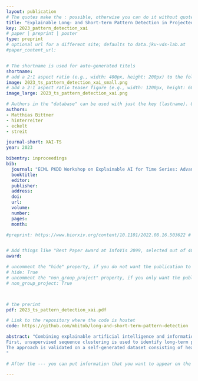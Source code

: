 ```yaml
---
layout: publication
# The quotes make the : possible, otherwise you can do it without quotes
title: "Explainable Long- and Short-term Pattern Detection in Projected Sequential Data"
key: 2023_pattern_detection_xai
# paper | preprint | poster
type: preprint
# optional url for a different site; defaults to data.jku-vds-lab.at
#paper_content_url: 


# The shortname is used for auto-generated titels
shortname:
# add a 2:1 aspect ratio (e.g., width: 400px, height: 200px) to the folder /assets/images/papers/
image: 2023_ts_pattern_detection_xai_small.png
# add a 2:1 aspect ratio teaser figure (e.g., width: 1200px, height: 600px) to the folder /assets/images/papers/
image_large: 2023_ts_pattern_detection_xai.png

# Authors in the "database" can be used with just the key (lastname). Others can be written properly.
authors:
- Matthias Bittner
- hinterreiter
- eckelt
- streit

journal-short: XAI-TS
year: 2023

bibentry: inproceedings
bib:
  journal: "ECML PKDD Workshop on Explainable AI for Time Series: Advances and Applications (XAI-TS '23, to appear)"
  booktitle: 
  editor: 
  publisher: 
  address: 
  doi: 
  url:
  volume: 
  number: 
  pages: 
  month:

#preprint: https://www.biorxiv.org/content/10.1101/2022.08.16.503622 # here you can put all preprint links (arxiv.org, osf.io,...)


# Add things like "Best Paper Award at InfoVis 2099, selected out of 4000 submissions"
award:

# uncomment the "hide" property, if you do not want the publication to be displayed on the website (usually you don't need this)
# hide: True
# uncomment the "non_group_project" property, if you only want the publication to be displayed on your personal page (i.e. publications where you contributed, but does not have anything to do with the Vis Group e.g. Master Thesis,...)
# non_group_project: True



# the prerint
pdf: 2023_ts_pattern_detection_xai.pdf

# Link to the repository where the code is hostet
code: https://github.com/mbitob/long-and-short-term-pattern-detection

abstract: "Combining explainable artificial intelligence and information visualization holds great potential for users to understand and reason about complex multidimensional sequential data. This work proposes a semi-supervised two-step approach for extracting long- and short-term patterns in low-dimensional representations of sequential data.
First, unsupervised sequence clustering is used to identify long-term patterns. Second, these long-term patterns serve as supervisory information for training a self-attention-based sequence classification model. The resulting feature embedding is used to identify short-term patterns.
The approach is validated on a self-generated dataset consisting of heart-shaped paths with different sampling rates, rotations, scales, and translations. The results demonstrate the approach's effectiveness for clustering semantically similar paths and/or path sequences. This detection of both global long-term patterns and local short-term patterns facilitates the understanding and reasoning about complex multidimensional sequential data.
"

# After the --- you can put information that you want to appear on the website using markdown formatting or HTML. A good example are acknowledgements, extra references, an erratum, etc.

---
```


